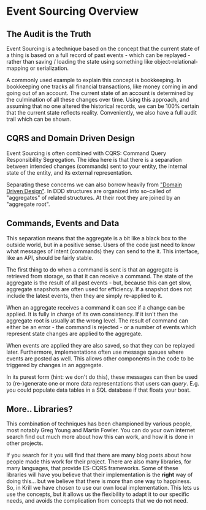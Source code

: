 Event Sourcing Overview
=======================

The Audit is the Truth
----------------------

Event Sourcing is a technique based on the concept that the current state of a thing is
based on a full record of past events - which can be replayed - rather than saving / loading
the state using something like object-relational-mapping or serialization.

A commonly used example to explain this concept is bookkeeping. In bookkeeping one tracks
all financial transactions, like money coming in and going out of an account. The current
state of an account is determined by the culmination of all these changes over time. Using
this approach, and assuming that no one altered the historical records, we can be 100% certain
that the current state reflects reality. Conveniently, we also have a full audit trail which
can be shown.


CQRS and Domain Driven Design
-----------------------------

Event Sourcing is often combined with CQRS: Command Query Responsibility Segregation. The
idea here is that there is a separation between intended changes (commands) sent to your
entity, the internal state of the entity, and its external representation.

Separating these concerns we can also borrow heavily from ["Domain Driven Design"](https://en.wikipedia.org/wiki/Domain-driven_design).
In DDD structures are organized into so-called of "aggregates" of related structures. At
their root they are joined by an "aggregate root".

Commands, Events and Data
-------------------------

This separation means that the aggregate is a bit like a black box to the outside world,
but in a positive sense. Users of the code just need to know what messages of intent (commands)
they can send to the it. This interface, like an API, should be fairly stable.

The first thing to do when a command is sent is that an aggregate is retrieved from storage,
so that it can receive a command. The state of the aggregate is the result of all past
events - but, because this can get slow, aggregate snapshots are often used for efficiency.
If a snapshot does not include the latest events, then they are simply re-applied to it.

When an aggregate receives a command it can see if a change can be applied. It is fully
in charge of its own consistency. If it isn't then the aggregate root is usually at the
wrong level. The result of command can either be an error - the command is rejected - or
a number of events which represent state changes are applied to the aggregate.

When events are applied they are also saved, so that they can be replayed later. Furthermore,
implementations often use message queues where events are posted as well. This allows other
components in the code to be triggered by changes in an aggregate.

In its purest form (hint: we don't do this), these messages can then be used to (re-)generate
one or more data representations that users can *query*. E.g. you could populate data tables
in a SQL database if that floats your boat.

More.. Libraries?
-----------------

This combination of techniques has been championed by various people, most notably Greg Young
and Martin Fowler. You can do your own internet search find out much more about how this can
work, and how it is done in other projects.

If you search for it you will find that there are many blog posts about how people made this
work for their project. There are also many libraries, for many languages, that provide ES-CQRS
frameworks. Some of these libraries will have you believe that their implementation is the
**right** way of doing this... but we believe that there is more than one way to happiness. So,
in Krill we have chosen to use our own local implementation. This lets us use the concepts,
but it allows us the flexibility to adapt it to our specific needs, and avoids the complication
from concepts that we do not need.
